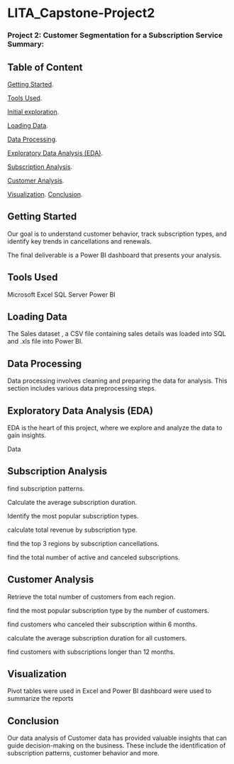 # LITA_Capstone-Project2

### Project 2: Customer Segmentation for a Subscription Service Summary: 

## Table of Content

[Getting Started](#Getting-Started,).

[Tools Used](#Tools-Used).

[Initial exploration](#Initial-exploration).

[Loading Data](#Loading-Data).

[Data Processing](#Data-Processing).

[Exploratory Data Analysis (EDA)](#Exploratory-Data-Analysis-(EDA)).

[Subscription Analysis](#Subscription-Analysis).

[Customer Analysis](#Customer-Analysis).

[Visualization](#Visualization).
[Conclusion](#Conclusion).

## Getting Started

Our goal is to understand customer behavior, track subscription types, and identify key trends in cancellations and renewals. 

The final deliverable is a Power BI dashboard that presents your analysis.

## Tools Used 

Microsoft Excel 
SQL Server 
Power BI 

## Loading Data

The  Sales dataset , a CSV file containing sales details  was loaded into SQL and .xls file into Power BI.

## Data Processing

Data processing involves cleaning and preparing the data for analysis. This section includes various data preprocessing steps.

## Exploratory Data Analysis (EDA)

EDA is the heart of this project, where we explore and analyze the data to gain insights.

Data

## Subscription Analysis

find subscription patterns. 

Calculate the average subscription duration.

Identify the most popular subscription types. 

calculate total revenue by subscription type. 

 find the top 3 regions by subscription cancellations. 

 find the total number of active and canceled subscriptions. 

## Customer Analysis 

Retrieve the total number of customers from each region. 

find the most popular subscription type by the number of customers. 

 find customers who canceled their subscription within 6 months. 

 calculate the average subscription duration for all customers. 

find customers with subscriptions longer than 12 months.

## Visualization 

Pivot tables were used in Excel and Power BI dashboard were used to summarize the reports 

## Conclusion

Our data analysis of Customer data has provided valuable insights that can guide decision-making on the business. These include the identification of  subscription patterns,  customer behavior and more. 




 


